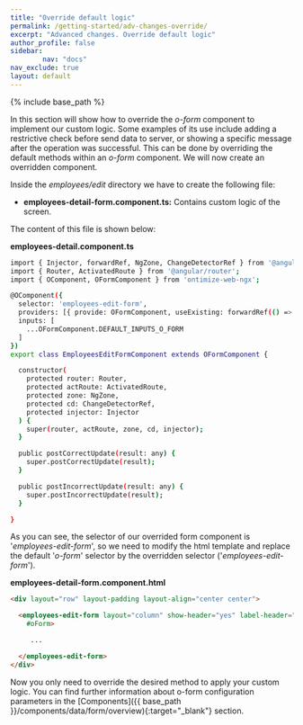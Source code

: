 ```yaml
---
title: "Override default logic"
permalink: /getting-started/adv-changes-override/
excerpt: "Advanced changes. Override default logic"
author_profile: false
sidebar:
        nav: "docs"
nav_exclude: true
layout: default
---
```


{% include base_path %}

In this section will show how to override the *o-form* component to implement our custom logic.
Some examples of its use include adding a restrictive check before send data to server, or showing a specific message after the operation was successful. This can be done by overriding the default methods within an *o-form* component. We will now create an overridden component.

Inside the *employees/edit* directory we have to create the following file:

* **employees-detail-form.component.ts:** Contains custom logic of the screen.

The content of this file is shown below:


**employees-detail.component.ts**

```bash
import { Injector, forwardRef, NgZone, ChangeDetectorRef } from '@angular/core';
import { Router, ActivatedRoute } from '@angular/router';
import { OComponent, OFormComponent } from 'ontimize-web-ngx';

@OComponent({
  selector: 'employees-edit-form',
  providers: [{ provide: OFormComponent, useExisting: forwardRef(() => EmployeesEditFormComponent) }],
  inputs: [
    ...OFormComponent.DEFAULT_INPUTS_O_FORM
  ]
})
export class EmployeesEditFormComponent extends OFormComponent {

  constructor(
    protected router: Router,
    protected actRoute: ActivatedRoute,
    protected zone: NgZone,
    protected cd: ChangeDetectorRef,
    protected injector: Injector
  ) {
    super(router, actRoute, zone, cd, injector);
  }

  public postCorrectUpdate(result: any) {
    super.postCorrectUpdate(result);
  }

  public postIncorrectUpdate(result: any) {
    super.postIncorrectUpdate(result);
  }

}

```
As you can see, the selector of our overrided form component is '*employees-edit-form*', so we need to modify the html template and replace the default '*o-form*' selector by the overridden selector ('*employees-edit-form*').

**employees-detail-form.component.html**

```html
<div layout="row" layout-padding layout-align="center center">

  <employees-edit-form layout="column" show-header="yes" label-header="EMPLOYEES" header-actions="R;U;D" entity="EEmployees" keys="EMPLOYEEID"
    #oForm>

     ...

  </employees-edit-form>
</div>
```

Now you only need to override the desired method to apply your custom logic. You can find further
information about o-form configuration parameters in the [Components]({{ base_path }}/components/data/form/overview){:target="_blank"} section.

